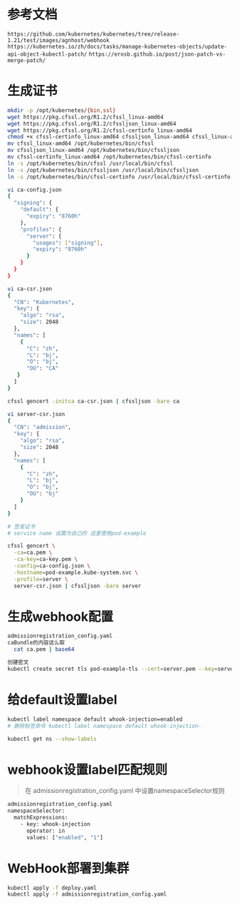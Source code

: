 # 参考文档

`https://github.com/kubernetes/kubernetes/tree/release-1.21/test/images/agnhost/webhook`
`https://kubernetes.io/zh/docs/tasks/manage-kubernetes-objects/update-api-object-kubectl-patch/`
`https://erosb.github.io/post/json-patch-vs-merge-patch/
`


# 生成证书

```bash
mkdir -p /opt/kubernetes/{bin,ssl}
wget https://pkg.cfssl.org/R1.2/cfssl_linux-amd64
wget https://pkg.cfssl.org/R1.2/cfssljson_linux-amd64
wget https://pkg.cfssl.org/R1.2/cfssl-certinfo_linux-amd64
chmod +x cfssl-certinfo_linux-amd64 cfssljson_linux-amd64 cfssl_linux-amd64
mv cfssl_linux-amd64 /opt/kubernetes/bin/cfssl
mv cfssljson_linux-amd64 /opt/kubernetes/bin/cfssljson
mv cfssl-certinfo_linux-amd64 /opt/kubernetes/bin/cfssl-certinfo
ln -s /opt/kubernetes/bin/cfssl /usr/local/bin/cfssl
ln -s /opt/kubernetes/bin/cfssljson /usr/local/bin/cfssljson
ln -s /opt/kubernetes/bin/cfssl-certinfo /usr/local/bin/cfssl-certinfo
```

```bash
vi ca-config.json  
{
  "signing": {
    "default": {
      "expiry": "8760h"
    },
    "profiles": {
      "server": {
        "usages": ["signing"],
        "expiry": "8760h"
      }
    }
  }
}

vi ca-csr.json  
{
  "CN": "Kubernetes",
  "key": {
    "algo": "rsa",
    "size": 2048
  },
  "names": [
    {
      "C": "zh",
      "L": "bj",
      "O": "bj",
      "OU": "CA"
   }
  ]
}

cfssl gencert -initca ca-csr.json | cfssljson -bare ca

```

```bash
vi server-csr.json
{
  "CN": "admission",
  "key": {
    "algo": "rsa",
    "size": 2048
  },
  "names": [
    {
      "C": "zh",
      "L": "bj",
      "O": "bj",
      "OU": "bj"
    }
  ]
}

# 签发证书
# service name 设置为自己的 这里使用pod-example

cfssl gencert \
  -ca=ca.pem \
  -ca-key=ca-key.pem \
  -config=ca-config.json \
  -hostname=pod-example.kube-system.svc \
  -profile=server \
  server-csr.json | cfssljson -bare server

```

# 生成webhook配置

```bash
admissionregistration_config.yaml
caBundle的内容这么取
  cat ca.pem | base64

创建密文
kubectl create secret tls pod-example-tls --cert=server.pem --key=server-key.pem  -n kube-system

```

# 给default设置label

```bash
kubectl label namespace default whook-injection=enabled
# 删除标签命令 kubectl label namespace default whook-injection-

kubectl get ns --show-labels
```

# webhook设置label匹配规则

> 在 admissionregistration_config.yaml 中设置namespaceSelector规则

```bash
admissionregistration_config.yaml
namespaceSelector:
  matchExpressions:
    - key: whook-injection
      operator: in
      values: ["enabled", "1"]
```

# WebHook部署到集群

```bash
kubectl apply -f deploy.yaml
kubectl apply -f admissionregistration_config.yaml

```

